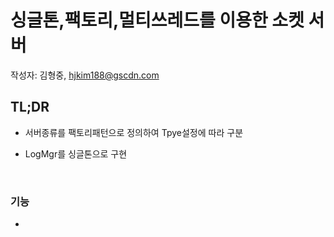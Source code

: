 # 싱글톤,팩토리,멀티쓰레드를 이용한 소켓 서버

작성자: 김형중, hjkim188@gscdn.com

## TL;DR

- 서버종류를 팩토리패턴으로 정의하여 Tpye설정에 따라 구분

- LogMgr를 싱글톤으로 구현

  ​

### 기능

- ​
